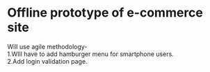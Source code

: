 # Offline prototype of e-commerce site

Will use agile methodology-<br>
  1.WIll have to add hamburger menu for smartphone users.<br>
  2.Add login validation page.
